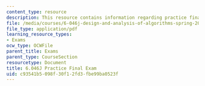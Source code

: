 ```yaml
---
content_type: resource
description: This resource contains information regarding practice final exam.
file: /media/courses/6-046j-design-and-analysis-of-algorithms-spring-2012/c93541b5098f30f12fd3fbe99ba0523f_MIT6_046JS12_final_prac.pdf
file_type: application/pdf
learning_resource_types:
- Exams
ocw_type: OCWFile
parent_title: Exams
parent_type: CourseSection
resourcetype: Document
title: 6.046J Practice Final Exam
uid: c93541b5-098f-30f1-2fd3-fbe99ba0523f
---
```

